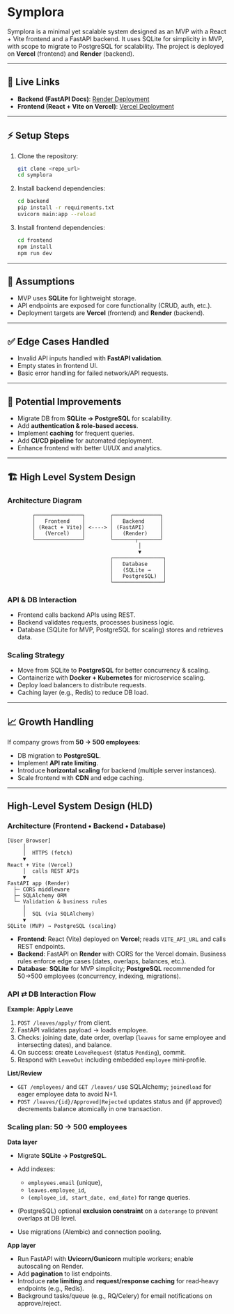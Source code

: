 # Symplora

Symplora is a minimal yet scalable system designed as an MVP with a React + Vite frontend and a FastAPI backend. It uses SQLite for simplicity in MVP, with scope to migrate to PostgreSQL for scalability. The project is deployed on **Vercel** (frontend) and **Render** (backend).

---

## 🚀 Live Links

* **Backend (FastAPI Docs)**: [Render Deployment](https://symplora-backend-i3d1.onrender.com/docs)
* **Frontend (React + Vite on Vercel)**: [Vercel Deployment](https://symplora-backend-m1irn6mel-pratham-kubsads-projects.vercel.app/)

---

## ⚡ Setup Steps

1. Clone the repository:

   ```bash
   git clone <repo_url>
   cd symplora
   ```
2. Install backend dependencies:

   ```bash
   cd backend
   pip install -r requirements.txt
   uvicorn main:app --reload
   ```
3. Install frontend dependencies:

   ```bash
   cd frontend
   npm install
   npm run dev
   ```

---

## 📌 Assumptions

* MVP uses **SQLite** for lightweight storage.
* API endpoints are exposed for core functionality (CRUD, auth, etc.).
* Deployment targets are **Vercel** (frontend) and **Render** (backend).

---

## ✅ Edge Cases Handled

* Invalid API inputs handled with **FastAPI validation**.
* Empty states in frontend UI.
* Basic error handling for failed network/API requests.

---

## 🔮 Potential Improvements

* Migrate DB from **SQLite → PostgreSQL** for scalability.
* Add **authentication & role-based access**.
* Implement **caching** for frequent queries.
* Add **CI/CD pipeline** for automated deployment.
* Enhance frontend with better UI/UX and analytics.

---

## 🏗️ High Level System Design

### Architecture Diagram

```
        ┌───────────────┐        ┌───────────────┐
        │   Frontend    │        │   Backend     │
        │ (React + Vite)│ <----> │ (FastAPI)     │
        │   (Vercel)    │        │   (Render)    │
        └───────────────┘        └───────┬───────┘
                                          │
                                          ▼
                                 ┌────────────────┐
                                 │   Database     │
                                 │   (SQLite →    │
                                 │   PostgreSQL)  │
                                 └────────────────┘
```

### API & DB Interaction

* Frontend calls backend APIs using REST.
* Backend validates requests, processes business logic.
* Database (SQLite for MVP, PostgreSQL for scaling) stores and retrieves data.

### Scaling Strategy

* Move from SQLite to **PostgreSQL** for better concurrency & scaling.
* Containerize with **Docker + Kubernetes** for microservice scaling.
* Deploy load balancers to distribute requests.
* Caching layer (e.g., Redis) to reduce DB load.

---

## 📈 Growth Handling

If company grows from **50 → 500 employees**:

* DB migration to **PostgreSQL**.
* Implement **API rate limiting**.
* Introduce **horizontal scaling** for backend (multiple server instances).
* Scale frontend with **CDN** and edge caching.

---

## High‑Level System Design (HLD)

### Architecture (Frontend • Backend • Database)

```
[User Browser]
     │
     │  HTTPS (fetch)
     ▼
React + Vite (Vercel)
     │  calls REST APIs
     ▼
FastAPI app (Render)
  ├─ CORS middleware
  ├─ SQLAlchemy ORM
  └─ Validation & business rules
     │
     │  SQL (via SQLAlchemy)
     ▼
SQLite (MVP) → PostgreSQL (scaling)
```

* **Frontend**: React (Vite) deployed on **Vercel**; reads `VITE_API_URL` and calls REST endpoints.
* **Backend**: FastAPI on **Render** with CORS for the Vercel domain. Business rules enforce edge cases (dates, overlaps, balances, etc.).
* **Database**: **SQLite** for MVP simplicity; **PostgreSQL** recommended for 50→500 employees (concurrency, indexing, migrations).

### API ⇄ DB Interaction Flow

**Example: Apply Leave**

1. `POST /leaves/apply/` from client.
2. FastAPI validates payload → loads employee.
3. Checks: joining date, date order, overlap (`leaves` for same employee and intersecting dates), and balance.
4. On success: create `LeaveRequest` (status `Pending`), commit.
5. Respond with `LeaveOut` including embedded `employee` mini‑profile.

**List/Review**

* `GET /employees/` and `GET /leaves/` use SQLAlchemy; `joinedload` for eager employee data to avoid N+1.
* `POST /leaves/{id}/Approved|Rejected` updates status and (if approved) decrements balance atomically in one transaction.

### Scaling plan: 50 → 500 employees

**Data layer**

* Migrate **SQLite → PostgreSQL**.
* Add indexes:

  * `employees.email` (unique),
  * `leaves.employee_id`,
  * `(employee_id, start_date, end_date)` for range queries.
* (PostgreSQL) optional **exclusion constraint** on a `daterange` to prevent overlaps at DB level.
* Use migrations (Alembic) and connection pooling.

**App layer**

* Run FastAPI with **Uvicorn/Gunicorn** multiple workers; enable autoscaling on Render.
* Add **pagination** to list endpoints.
* Introduce **rate limiting** and **request/response caching** for read‑heavy endpoints (e.g., Redis).
* Background tasks/queue (e.g., RQ/Celery) for email notifications on approve/reject.

